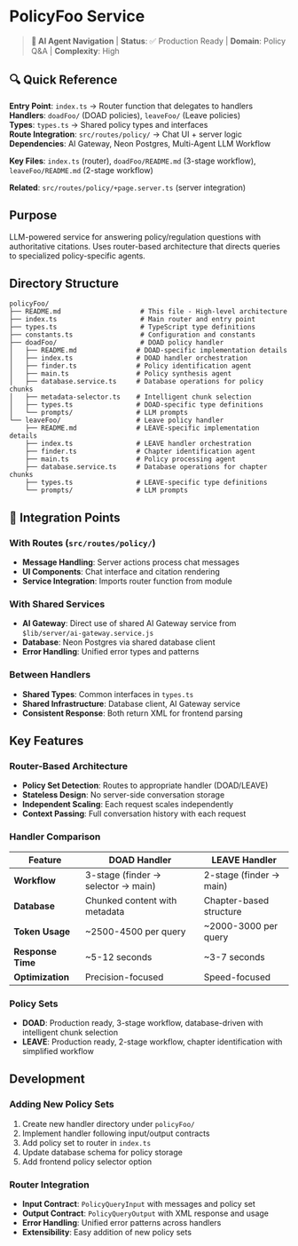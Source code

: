 # PolicyFoo Service

> **🤖 AI Agent Navigation** | **Status**: ✅ Production Ready | **Domain**: Policy Q&A | **Complexity**: High

## 🔍 Quick Reference

**Entry Point**: `index.ts` → Router function that delegates to handlers  
**Handlers**: `doadFoo/` (DOAD policies), `leaveFoo/` (Leave policies)  
**Types**: `types.ts` → Shared policy types and interfaces  
**Route Integration**: `src/routes/policy/` → Chat UI + server logic  
**Dependencies**: AI Gateway, Neon Postgres, Multi-Agent LLM Workflow

**Key Files**: `index.ts` (router), `doadFoo/README.md` (3-stage workflow), `leaveFoo/README.md` (2-stage workflow)

**Related**: `src/routes/policy/+page.server.ts` (server integration)

## Purpose

LLM-powered service for answering policy/regulation questions with authoritative citations. Uses router-based architecture that directs queries to specialized policy-specific agents.

## Directory Structure

```
policyFoo/
├── README.md                    # This file - High-level architecture
├── index.ts                     # Main router and entry point
├── types.ts                     # TypeScript type definitions
├── constants.ts                 # Configuration and constants
├── doadFoo/                     # DOAD policy handler
│   ├── README.md               # DOAD-specific implementation details
│   ├── index.ts                # DOAD handler orchestration
│   ├── finder.ts               # Policy identification agent
│   ├── main.ts                 # Policy synthesis agent
│   ├── database.service.ts     # Database operations for policy chunks
│   ├── metadata-selector.ts    # Intelligent chunk selection
│   ├── types.ts                # DOAD-specific type definitions
│   └── prompts/                # LLM prompts
└── leaveFoo/                   # Leave policy handler
    ├── README.md               # LEAVE-specific implementation details
    ├── index.ts                # LEAVE handler orchestration
    ├── finder.ts               # Chapter identification agent
    ├── main.ts                 # Policy processing agent
    ├── database.service.ts     # Database operations for chapter chunks
    ├── types.ts                # LEAVE-specific type definitions
    └── prompts/                # LLM prompts
```

## 🔄 Integration Points

### With Routes (`src/routes/policy/`)

- **Message Handling**: Server actions process chat messages
- **UI Components**: Chat interface and citation rendering
- **Service Integration**: Imports router function from module

### With Shared Services

- **AI Gateway**: Direct use of shared AI Gateway service from `$lib/server/ai-gateway.service.js`
- **Database**: Neon Postgres via shared database client
- **Error Handling**: Unified error types and patterns

### Between Handlers

- **Shared Types**: Common interfaces in `types.ts`
- **Shared Infrastructure**: Database client, AI Gateway service
- **Consistent Response**: Both return XML for frontend parsing

## Key Features

### Router-Based Architecture

- **Policy Set Detection**: Routes to appropriate handler (DOAD/LEAVE)
- **Stateless Design**: No server-side conversation storage
- **Independent Scaling**: Each request scales independently
- **Context Passing**: Full conversation history with each request

### Handler Comparison

| Feature           | DOAD Handler                       | LEAVE Handler           |
| ----------------- | ---------------------------------- | ----------------------- |
| **Workflow**      | 3-stage (finder → selector → main) | 2-stage (finder → main) |
| **Database**      | Chunked content with metadata      | Chapter-based structure |
| **Token Usage**   | ~2500-4500 per query               | ~2000-3000 per query    |
| **Response Time** | ~5-12 seconds                      | ~3-7 seconds            |
| **Optimization**  | Precision-focused                  | Speed-focused           |

### Policy Sets

- **DOAD**: Production ready, 3-stage workflow, database-driven with intelligent chunk selection
- **LEAVE**: Production ready, 2-stage workflow, chapter identification with simplified workflow

## Development

### Adding New Policy Sets

1. Create new handler directory under `policyFoo/`
2. Implement handler following input/output contracts
3. Add policy set to router in `index.ts`
4. Update database schema for policy storage
5. Add frontend policy selector option

### Router Integration

- **Input Contract**: `PolicyQueryInput` with messages and policy set
- **Output Contract**: `PolicyQueryOutput` with XML response and usage
- **Error Handling**: Unified error patterns across handlers
- **Extensibility**: Easy addition of new policy sets
